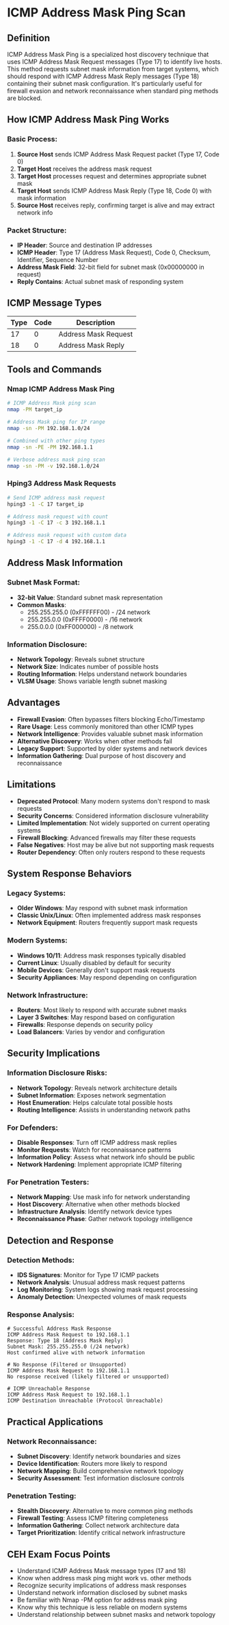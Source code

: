 # ICMP Address Mask Ping Scan

## Definition

ICMP Address Mask Ping is a specialized host discovery technique that uses ICMP Address Mask Request messages (Type 17) to identify live hosts. This method requests subnet mask information from target systems, which should respond with ICMP Address Mask Reply messages (Type 18) containing their subnet mask configuration. It's particularly useful for firewall evasion and network reconnaissance when standard ping methods are blocked.

## How ICMP Address Mask Ping Works

### Basic Process:
1. **Source Host** sends ICMP Address Mask Request packet (Type 17, Code 0)
2. **Target Host** receives the address mask request
3. **Target Host** processes request and determines appropriate subnet mask
4. **Target Host** sends ICMP Address Mask Reply (Type 18, Code 0) with mask information
5. **Source Host** receives reply, confirming target is alive and may extract network info

### Packet Structure:
- **IP Header**: Source and destination IP addresses
- **ICMP Header**: Type 17 (Address Mask Request), Code 0, Checksum, Identifier, Sequence Number
- **Address Mask Field**: 32-bit field for subnet mask (0x00000000 in request)
- **Reply Contains**: Actual subnet mask of responding system

## ICMP Message Types

| Type | Code | Description |
|------|------|-------------|
| 17   | 0    | Address Mask Request |
| 18   | 0    | Address Mask Reply |

## Tools and Commands

### Nmap ICMP Address Mask Ping
```bash
# ICMP Address Mask ping scan
nmap -PM target_ip

# Address Mask ping for IP range
nmap -sn -PM 192.168.1.0/24

# Combined with other ping types
nmap -sn -PE -PM 192.168.1.1

# Verbose address mask ping scan
nmap -sn -PM -v 192.168.1.0/24
```

### Hping3 Address Mask Requests
```bash
# Send ICMP address mask request
hping3 -1 -C 17 target_ip

# Address mask request with count
hping3 -1 -C 17 -c 3 192.168.1.1

# Address mask request with custom data
hping3 -1 -C 17 -d 4 192.168.1.1
```

## Address Mask Information

### Subnet Mask Format:
- **32-bit Value**: Standard subnet mask representation
- **Common Masks**: 
  - 255.255.255.0 (0xFFFFFF00) - /24 network
  - 255.255.0.0 (0xFFFF0000) - /16 network  
  - 255.0.0.0 (0xFF000000) - /8 network

### Information Disclosure:
- **Network Topology**: Reveals subnet structure
- **Network Size**: Indicates number of possible hosts
- **Routing Information**: Helps understand network boundaries
- **VLSM Usage**: Shows variable length subnet masking

## Advantages

- **Firewall Evasion**: Often bypasses filters blocking Echo/Timestamp
- **Rare Usage**: Less commonly monitored than other ICMP types
- **Network Intelligence**: Provides valuable subnet mask information
- **Alternative Discovery**: Works when other methods fail
- **Legacy Support**: Supported by older systems and network devices
- **Information Gathering**: Dual purpose of host discovery and reconnaissance

## Limitations

- **Deprecated Protocol**: Many modern systems don't respond to mask requests
- **Security Concerns**: Considered information disclosure vulnerability
- **Limited Implementation**: Not widely supported on current operating systems
- **Firewall Blocking**: Advanced firewalls may filter these requests
- **False Negatives**: Host may be alive but not supporting mask requests
- **Router Dependency**: Often only routers respond to these requests

## System Response Behaviors

### Legacy Systems:
- **Older Windows**: May respond with subnet mask information
- **Classic Unix/Linux**: Often implemented address mask responses
- **Network Equipment**: Routers frequently support mask requests

### Modern Systems:
- **Windows 10/11**: Address mask responses typically disabled
- **Current Linux**: Usually disabled by default for security
- **Mobile Devices**: Generally don't support mask requests
- **Security Appliances**: May respond depending on configuration

### Network Infrastructure:
- **Routers**: Most likely to respond with accurate subnet masks
- **Layer 3 Switches**: May respond based on configuration
- **Firewalls**: Response depends on security policy
- **Load Balancers**: Varies by vendor and configuration

## Security Implications

### Information Disclosure Risks:
- **Network Topology**: Reveals network architecture details
- **Subnet Information**: Exposes network segmentation
- **Host Enumeration**: Helps calculate total possible hosts
- **Routing Intelligence**: Assists in understanding network paths

### For Defenders:
- **Disable Responses**: Turn off ICMP address mask replies
- **Monitor Requests**: Watch for reconnaissance patterns
- **Information Policy**: Assess what network info should be public
- **Network Hardening**: Implement appropriate ICMP filtering

### For Penetration Testers:
- **Network Mapping**: Use mask info for network understanding
- **Host Discovery**: Alternative when other methods blocked
- **Infrastructure Analysis**: Identify network device types
- **Reconnaissance Phase**: Gather network topology intelligence

## Detection and Response

### Detection Methods:
- **IDS Signatures**: Monitor for Type 17 ICMP packets
- **Network Analysis**: Unusual address mask request patterns
- **Log Monitoring**: System logs showing mask request processing
- **Anomaly Detection**: Unexpected volumes of mask requests

### Response Analysis:
```
# Successful Address Mask Response
ICMP Address Mask Request to 192.168.1.1
Response: Type 18 (Address Mask Reply)
Subnet Mask: 255.255.255.0 (/24 network)
Host confirmed alive with network information

# No Response (Filtered or Unsupported)
ICMP Address Mask Request to 192.168.1.1
No response received (likely filtered or unsupported)

# ICMP Unreachable Response
ICMP Address Mask Request to 192.168.1.1
ICMP Destination Unreachable (Protocol Unreachable)
```

## Practical Applications

### Network Reconnaissance:
- **Subnet Discovery**: Identify network boundaries and sizes
- **Device Identification**: Routers more likely to respond
- **Network Mapping**: Build comprehensive network topology
- **Security Assessment**: Test information disclosure controls

### Penetration Testing:
- **Stealth Discovery**: Alternative to more common ping methods
- **Firewall Testing**: Assess ICMP filtering completeness
- **Information Gathering**: Collect network architecture data
- **Target Prioritization**: Identify critical network infrastructure

## CEH Exam Focus Points

- Understand ICMP Address Mask message types (17 and 18)
- Know when address mask ping might work vs. other methods
- Recognize security implications of address mask responses
- Understand network information disclosed by subnet masks
- Be familiar with Nmap -PM option for address mask ping
- Know why this technique is less reliable on modern systems
- Understand relationship between subnet masks and network topology
